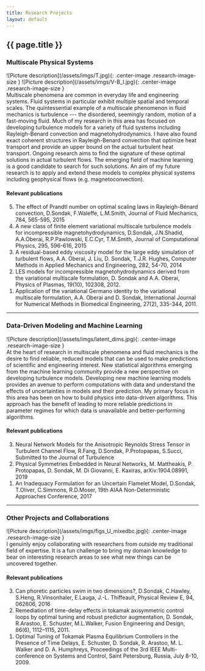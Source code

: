 ```yaml
---
title: Research Projects
layout: default
---
```


## {{ page.title }}

### Multiscale Physical Systems
<div class="row" markdown="1">
<div class="col-1 col-s-1" markdown="1">
![Picture description](/assets/imgs/T.jpg){: .center-image .research-image-size }
![Picture description](/assets/imgs/V-B_I.jpg){: .center-image .research-image-size }
</div>
<div class="col-2 col-s-2" markdown="1">
Multiscale phenomena are common in everyday life and engineering systems.  Fluid systems in particular exhibit multiple
spatial and temporal scales.  The quintessential example of a multiscale phenomenon in fluid mechanics is turbulence --- the
disordered, seemingly random, motion of a fast-moving fluid.  Much of my research in this area has focused on developing
turbulence models for a variety of fluid systems including Rayleigh-Benard convection and magnetohydrodynamics.  I have also
found exact coherent structures in Rayleigh-Benard convection that optimize heat transport and provide an upper bound on the
actual turbulent heat transport.  Ongoing research aims to find the signature of these optimal solutions in actual turbulent
flows.  The emerging field of machine learning is a good candidate to search for such solutions.  An aim of my future
research is to apply and extend these models to complex physical systems including geophysical flows (e.g.
magnetoconvection).

</div>
</div>

#### Relevant publications
<ol reversed>
   <li>
      The effect of Prandtl number on optimal scaling laws in Rayleigh-Bénard convection, D.Sondak, F.Waleffe,
   L.M.Smith, Journal of Fluid Mechanics, 784, 565-595, 2015
   </li>
   <li>
      A new class of finite element variational multiscale turbulence models for incompressible magnetohydrodynamics,
   D.Sondak, J.N.Shadid, A.A.Oberai, R.P.Pawlowski, E.C.Cyr, T.M.Smith, Journal of Computational Physics,
   295, 596-616, 2015
   </li>
   <li>
      A residual-based eddy viscosity model for the large eddy simulation of turbulent flows, A.A. Oberai, J. Liu, D.
   Sondak, T.J.R. Hughes, Computer Methods in Applied Mechanics and Engineering, 282, 54-70, 2014
   </li>
   <li>
      LES models for incompressible magnetohydrodynamics derived from the variational multiscale formulation, D.
   Sondak and A.A. Oberai, Physics of Plasmas, 19(10), 102308, 2012.
   </li>
   <li>
      Application of the variational Germano identity to the variational multiscale formulation, A.A. Oberai and D.
   Sondak, International Journal for Numerical Methods in Biomedical Engineering, 27(2), 335-344, 2011.
   </li>
</ol>

---

<!--
### Magnetohydrodynamics
<div class="row" markdown="1">
<div class="col-1 col-s-1" markdown="1">
![Picture description](/assets/imgs/V-B_I.jpg){: .center-image .research-image-size }
</div>
<div class="col-2 col-s-2" markdown="1">
Description of the research.


</div>
</div>
-->

### Data-Driven Modeling and Machine Learning
<div class="row" markdown="1">
<div class="col-1 col-s-1" markdown="1">
![Picture description](/assets/imgs/latent_dims.jpg){: .center-image .research-image-size }
</div>
<div class="col-2 col-s-2" markdown="1">
At the heart of research in multiscale phenomena and fluid mechanics is the desire to find reliable, reduced models that can
be used to make predictions of scientific and engineering interest.  New statistical algorithms emerging from the machine
learning community provide a new perspective on developing turbulence models.  Developing new machine learning models
provides an avenue to perform computations with data and understand the effects of uncertainties in models and their
prediction.  My primary focus in this area has been on how to build physics into data-driven algorithms.  This approach has
the benefit of leading to more reliable predictions in parameter regimes for which data is unavailable and better-performing
algorithms.

</div>
</div>

#### Relevant publications
<ol reversed>
   <li>
   Neural Network Models for the Anisotropic Reynolds Stress Tensor in Turbulent Channel Flow, R.Fang, D.Sondak,
P.Protopapas, S.Succi, Submitted to the Journal of Turbulence
   </li>
   <li>
   Physical Symmetries Embedded in Neural Networks, M. Mattheakis, P. Protopapas, D. Sondak, M. Di Giovanni,
   E. Kaxiras, arXiv:1904.08991, 2019
   </li>
   <li>
   An Inadequacy Formulation for an Uncertain Flamelet Model, D.Sondak, T.Oliver, C.Simmons,
   R.D.Moser, 19th AIAA Non-Deterministic Approaches Conference, 2017
   </li>
</ol>

---


### Other Projects and Collaborations
<div class="row" markdown="1">
<div class="col-1 col-s-1" markdown="1">
![Picture description](/assets/imgs/figs_U_mixedbc.jpg){: .center-image .research-image-size }
</div>
<div class="col-2 col-s-2" markdown="1">
I genuinly enjoy collaborating with researchers from outside my traditional field of expertise.  It is a fun challenge to
bring my domain knowledge to bear on interesting research areas to see what new things can be uncovered together.


</div>
</div>

#### Relevant publications
<ol reversed>
   <li>
      Can phoretic particles swim in two dimensions?, D.Sondak, C.Hawley, S.Heng, R.Vinsonhaler, E.Lauga, J.-L.
   Thiffeault, Physical Review E, 94, 062606, 2016
   </li>
   <li>
      Remediation of time-delay effects in tokamak axisymmetric control loops by optimal tuning and robust predictor
   augmentation, D. Sondak, R.Arastoo, E. Schuster, M.L.Walker, Fusion Engineering and Design, 86(6), 1112–1115,
   2011.
   </li>
   <li>
      Optimal Tuning of Tokamak Plasma Equilibrium Controllers in the Presence of Time Delays, E. Schuster, D.
   Sondak, R. Arastoo, M. L. Walker and D. A. Humphreys, Proceedings of the 3rd IEEE Multi-conference on
   Systems and Control, Saint Petersburg, Russia, July 8-10, 2009.
   </li>
</ol>
